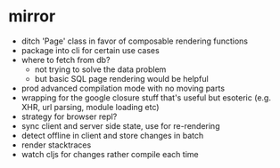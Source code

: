 # mirror

- ditch 'Page' class in favor of composable rendering functions
- package into cli for certain use cases 
- where to fetch from db?
	- not trying to solve the data problem 
	- but basic SQL page rendering would be helpful
- prod advanced compilation mode with no moving parts
- wrapping for the google closure stuff that's useful but esoteric (e.g. XHR, url parsing, module loading etc)
- strategy for browser repl?
- sync client and server side state, use for re-rendering
- detect offline in client and store changes in batch 
- render stacktraces 
- watch cljs for changes rather compile each time